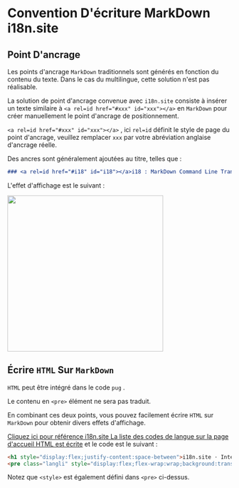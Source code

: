 # Convention D'écriture MarkDown i18n.site

## Point D'ancrage

Les points d'ancrage `MarkDown` traditionnels sont générés en fonction du contenu du texte. Dans le cas du multilingue, cette solution n'est pas réalisable.

La solution de point d'ancrage convenue avec `i18n.site` consiste à insérer un texte similaire à `<a rel=id href="#xxx" id="xxx"></a>` en `MarkDown` pour créer manuellement le point d'ancrage de positionnement.

`<a rel=id href="#xxx" id="xxx"></a>` , ici `rel=id` définit le style de page du point d'ancrage, veuillez remplacer `xxx` par votre abréviation anglaise d'ancrage réelle.

Des ancres sont généralement ajoutées au titre, telles que :

```md
### <a rel=id href="#i18" id="i18"></a>i18 : MarkDown Command Line Translation Tool
```

L'effet d'affichage est le suivant :

<img src="//p.3ti.site/1721381136.avif" width="350">

## Écrire `HTML` Sur `MarkDown`

`HTML` peut être intégré dans le code `pug` .

Le contenu en `<pre>` élément ne sera pas traduit.

En combinant ces deux points, vous pouvez facilement écrire `HTML` sur `MarkDown` pour obtenir divers effets d'affichage.

[Cliquez ici pour référence i18n.site La liste des codes de langue sur la page d'accueil HTML est écrite](//raw.githubusercontent.com/i18n-site/md/main/zh/README.md) et le code est le suivant :

```html
<h1 style="display:flex;justify-content:space-between">i18n.site ⋅ International Solutions<img src="//p.3ti.site/logo.svg" style="user-select:none;margin-top:-1px;width:42px"></h1>
<pre class="langli" style="display:flex;flex-wrap:wrap;background:transparent;border:1px solid #eee;font-size:12px;box-shadow:0 0 3px inset #eee;padding:12px 5px 4px 12px;justify-content:space-between;"><style>pre.langli i{font-weight:300;font-family:s;margin-right:2px;margin-bottom:8px;font-style:normal;color:#666;border-bottom:1px dashed #ccc;}</style><i>English</i><i>简体中文</i><i>Deutsch</i> … …</pre>
```

Notez que `<style>` est également défini dans `<pre>` ci-dessus.
